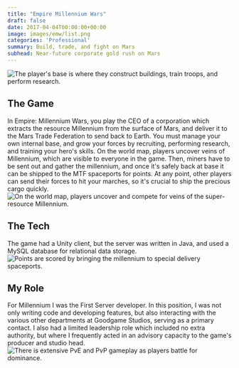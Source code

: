 ```yaml
---
title: "Empire Millennium Wars"
draft: false
date: 2017-04-04T00:00:00+00:00
image: images/emw/list.png
categories: 'Professional'
summary: Build, trade, and fight on Mars
subhead: Near-future corporate gold rush on Mars
---
```

![The player's base is where they construct buildings, train troops, and perform research.](../../images/emw/base.png)
## The Game
In Empire: Millennium Wars, you play the CEO of a corporation which extracts the resource Millennium from the surface of Mars, and deliver it to the Mars Trade Federation to send back to Earth. You must manage your own internal base, and grow your forces by recruiting, performing research, and training your hero's skills. On the world map, players uncover veins of Millennium, which are visible to everyone in the game. Then, miners have to be sent out and gather the millennium, and once it's safely back at base it can be shipped to the MTF spaceports for points. At any point, other players can send their forces to hit your marches, so it's crucial to ship the precious cargo quickly.
![On the world map, players uncover and compete for veins of the super-resource Millennium.](../../images/emw/scan.png)
## The Tech
The game had a Unity client, but the server was written in Java, and used a MySQL database for relational data storage.
![Points are scored by bringing the millennium to special delivery spaceports.](../../images/emw/deliver.png)
## My Role
For Millennium I was the First Server developer. In this position, I was not only writing code and developing features, but also interacting with the various other departments at Goodgame Studios, serving as a primary contact. I also had a limited leadership role which included no extra authority, but where I frequently acted in an advisory capacity to the game's producer and studio head.
![There is extensive PvE and PvP gameplay as players battle for dominance.](../../images/emw/report.png)
